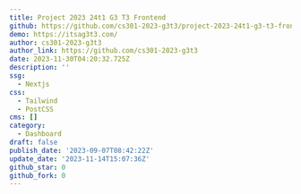 ```yaml
---
title: Project 2023 24t1 G3 T3 Frontend
github: https://github.com/cs301-2023-g3t3/project-2023-24t1-g3-t3-frontend
demo: https://itsag3t3.com/
author: cs301-2023-g3t3
author_link: https://github.com/cs301-2023-g3t3
date: 2023-11-30T04:20:32.725Z
description: ''
ssg:
  - Nextjs
css:
  - Tailwind
  - PostCSS
cms: []
category:
  - Dashboard
draft: false
publish_date: '2023-09-07T08:42:22Z'
update_date: '2023-11-14T15:07:36Z'
github_star: 0
github_fork: 0
---
```

